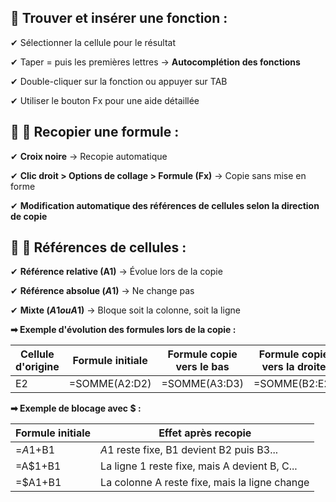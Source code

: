 ## **📌 Trouver et insérer une fonction :**

✔ Sélectionner la cellule pour le résultat

✔ Taper = puis les premières lettres → **Autocomplétion des fonctions**

✔ Double-cliquer sur la fonction ou appuyer sur TAB

✔ Utiliser le bouton Fx pour une aide détaillée



## 🔹 **📌 Recopier une formule :**

✔ **Croix noire** → Recopie automatique

✔ **Clic droit > Options de collage > Formule (Fx)** → Copie sans mise en forme

✔ **Modification automatique des références de cellules selon la direction de copie**



## 🔹 **📌 Références de cellules :**

✔ **Référence relative (A1)** → Évolue lors de la copie

✔ **Référence absolue ($A$1)** → Ne change pas

✔ **Mixte ($A1 ou A$1)** → Bloque soit la colonne, soit la ligne



**➡ Exemple d'évolution des formules lors de la copie :**



| **Cellule d'origine** | **Formule initiale** | **Formule copie vers le bas** | **Formule copie vers la droite** |
|----|----|----|----|
| E2 | =SOMME(A2:D2) | =SOMME(A3:D3) | =SOMME(B2:E2) |



**➡ Exemple de blocage avec $ :**



| **Formule initiale** | **Effet après recopie**                       |
|----------------------|-----------------------------------------------|
| =$A$1+B1           | $A$1 reste fixe, B1 devient B2 puis B3...   |
| =A$1+B1             | La ligne 1 reste fixe, mais A devient B, C... |
| =$A1+B1             | La colonne A reste fixe, mais la ligne change |


